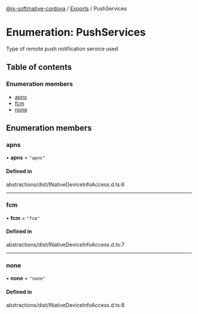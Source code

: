 [@js-soft/native-cordova](../README.md) / [Exports](../modules.md) / PushServices

# Enumeration: PushServices

Type of remote push notification service used

## Table of contents

### Enumeration members

- [apns](PushServices.md#apns)
- [fcm](PushServices.md#fcm)
- [none](PushServices.md#none)

## Enumeration members

### apns

• **apns** = `"apns"`

#### Defined in

abstractions/dist/INativeDeviceInfoAccess.d.ts:6

___

### fcm

• **fcm** = `"fcm"`

#### Defined in

abstractions/dist/INativeDeviceInfoAccess.d.ts:7

___

### none

• **none** = `"none"`

#### Defined in

abstractions/dist/INativeDeviceInfoAccess.d.ts:8
